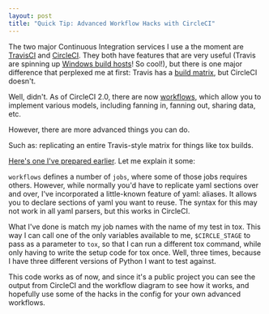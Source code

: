 ```yaml
---
layout: post
title: "Quick Tip: Advanced Workflow Hacks with CircleCI"
---
```



The two major Continuous Integration services I use a the moment are [TravisCI](https://travis-ci.org/) and [CircleCI](https://circleci.com). They both have features that are very useful (Travis are spinning up [Windows build hosts](https://blog.travis-ci.com/2018-10-11-windows-early-release)! So cool!), but there is one major difference that perplexed me at first: Travis has a [build matrix](https://docs.travis-ci.com/user/customizing-the-build/#build-matrix), but CircleCI doesn't. 

Well, didn't. As of CircleCI 2.0, there are now [workflows](https://circleci.com/docs/2.0/workflows/), which allow you to implement various models, including fanning in, fanning out, sharing data, etc. 

However, there are more advanced things you can do. 

Such as: replicating an entire Travis-style matrix for things like tox builds. 

[Here's one I've prepared earlier](https://github.com/aldryn/aldryn-newsblog/blob/a19fc2e7513f7ce4078de70d8cb8b7ccf5719f32/.circleci/config.yml). Let me explain it some: 

`workflows` defines a number of `jobs`, where some of those jobs requires others. However, while normally you'd have to replicate yaml sections over and over, I've incorporated a little-known feature of yaml: aliases. It allows you to declare sections of yaml you want to reuse. The syntax for this may not work in all yaml parsers, but this works in CircleCI. 

What I've done is match my job names with the name of my test in tox. This way I can call one of the only variables available to me, `$CIRCLE_STAGE` to pass as a parameter to `tox`, so that I can run a different tox command, while only having to write the setup code for tox once. Well, three times, because I have three different versions of Python I want to test against. 

This code works as of now, and since it's a public project you can see the output from CircleCI and the workflow diagram to see how it works, and hopefully use some of the hacks in the config for your own advanced workflows. 
